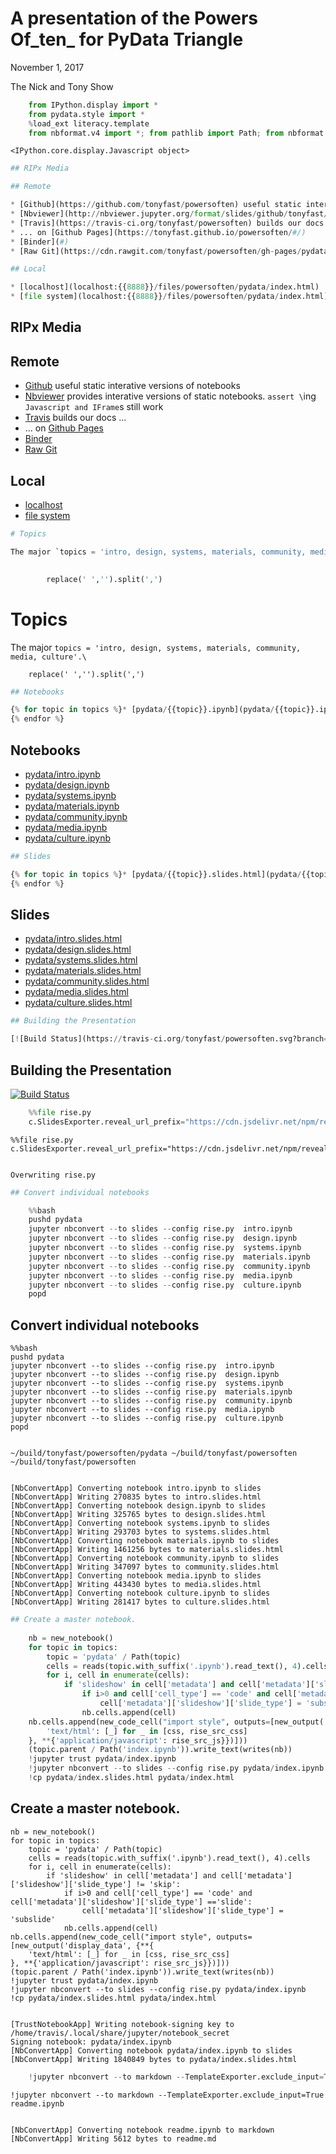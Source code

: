 
# A presentation of the Powers Of_ten_ for PyData Triangle

November 1, 2017

The Nick and Tony Show


```python
    from IPython.display import *
    from pydata.style import *
    %load_ext literacy.template
    from nbformat.v4 import *; from pathlib import Path; from nbformat import *
```


<style>
    iframe {
        width: 100%;
        min-height: 80vh;
        max-height: 1000px;
    }
</style>



<style>
body.rise-hack-active div.reveal .code_cell .input,
body.rise-hack-active div.reveal .output_stderr {
    display: none;
}
button.rise-hack:hover {
    opacity: 0.7;
}
button.rise-hack {
    font-weight: bold;
}
body.rise-hack-active button.rise-hack {
    text-decoration: line-through;
}
body.rise-hack-active .reveal .rendered_html table {
    font-size: 16px;
}
body.rise-hack-active .reveal .prompt {
    display: none;
}
</style>



    <IPython.core.display.Javascript object>



```python
## RIPx Media

## Remote

* [Github](https://github.com/tonyfast/powersoften) useful static interative versions of notebooks
* [Nbviewer](http://nbviewer.jupyter.org/format/slides/github/tonyfast/powersoften/blob/gh-pages/pydata/index.ipynb#/) provides interative versions of static notebooks.  `assert \`ing `Javascript and IFrame`s still work 
* [Travis](https://travis-ci.org/tonyfast/powersoften) builds our docs ...
* ... on [Github Pages](https://tonyfast.github.io/powersoften/#/)
* [Binder](#)
* [Raw Git](https://cdn.rawgit.com/tonyfast/powersoften/gh-pages/pydata/index.html)

## Local

* [localhost](localhost:{{8888}}/files/powersoften/pydata/index.html)
* [file system](localhost:{{8888}}/files/powersoften/pydata/index.html)
```


## RIPx Media

## Remote

* [Github](https://github.com/tonyfast/powersoften) useful static interative versions of notebooks
* [Nbviewer](http://nbviewer.jupyter.org/format/slides/github/tonyfast/powersoften/blob/gh-pages/pydata/index.ipynb#/) provides interative versions of static notebooks.  `assert \`ing `Javascript and IFrame`s still work 
* [Travis](https://travis-ci.org/tonyfast/powersoften) builds our docs ...
* ... on [Github Pages](https://tonyfast.github.io/powersoften/#/)
* [Binder](#)
* [Raw Git](https://cdn.rawgit.com/tonyfast/powersoften/gh-pages/pydata/index.html)

## Local

* [localhost](localhost:8888/files/powersoften/pydata/index.html)
* [file system](localhost:8888/files/powersoften/pydata/index.html)



```python
# Topics

The major `topics = 'intro, design, systems, materials, community, media, culture'.\`  

        
        replace(' ','').split(',')
```


# Topics

The major `topics = 'intro, design, systems, materials, community, media, culture'.\`  

        
        replace(' ','').split(',')



```python
## Notebooks

{% for topic in topics %}* [pydata/{{topic}}.ipynb](pydata/{{topic}}.ipynb "{{topic}}")
{% endfor %}
```


## Notebooks

* [pydata/intro.ipynb](pydata/intro.ipynb "intro")
* [pydata/design.ipynb](pydata/design.ipynb "design")
* [pydata/systems.ipynb](pydata/systems.ipynb "systems")
* [pydata/materials.ipynb](pydata/materials.ipynb "materials")
* [pydata/community.ipynb](pydata/community.ipynb "community")
* [pydata/media.ipynb](pydata/media.ipynb "media")
* [pydata/culture.ipynb](pydata/culture.ipynb "culture")




```python
## Slides

{% for topic in topics %}* [pydata/{{topic}}.slides.html](pydata/{{topic}}.slides.html "{{topic}}")
{% endfor %}
```


## Slides

* [pydata/intro.slides.html](pydata/intro.slides.html "intro")
* [pydata/design.slides.html](pydata/design.slides.html "design")
* [pydata/systems.slides.html](pydata/systems.slides.html "systems")
* [pydata/materials.slides.html](pydata/materials.slides.html "materials")
* [pydata/community.slides.html](pydata/community.slides.html "community")
* [pydata/media.slides.html](pydata/media.slides.html "media")
* [pydata/culture.slides.html](pydata/culture.slides.html "culture")




```python
## Building the Presentation

[![Build Status](https://travis-ci.org/tonyfast/powersoften.svg?branch=master)](https://travis-ci.org/tonyfast/powersoften)
```


## Building the Presentation

[![Build Status](https://travis-ci.org/tonyfast/powersoften.svg?branch=master)](https://travis-ci.org/tonyfast/powersoften)



```python
    %%file rise.py
    c.SlidesExporter.reveal_url_prefix="https://cdn.jsdelivr.net/npm/reveal.js@3.5.0"
```


    %%file rise.py
    c.SlidesExporter.reveal_url_prefix="https://cdn.jsdelivr.net/npm/reveal.js@3.5.0"


    Overwriting rise.py



```python
## Convert individual notebooks

    %%bash
    pushd pydata
    jupyter nbconvert --to slides --config rise.py  intro.ipynb 
    jupyter nbconvert --to slides --config rise.py  design.ipynb 
    jupyter nbconvert --to slides --config rise.py  systems.ipynb 
    jupyter nbconvert --to slides --config rise.py  materials.ipynb 
    jupyter nbconvert --to slides --config rise.py  community.ipynb 
    jupyter nbconvert --to slides --config rise.py  media.ipynb 
    jupyter nbconvert --to slides --config rise.py  culture.ipynb
    popd
```


## Convert individual notebooks

    %%bash
    pushd pydata
    jupyter nbconvert --to slides --config rise.py  intro.ipynb 
    jupyter nbconvert --to slides --config rise.py  design.ipynb 
    jupyter nbconvert --to slides --config rise.py  systems.ipynb 
    jupyter nbconvert --to slides --config rise.py  materials.ipynb 
    jupyter nbconvert --to slides --config rise.py  community.ipynb 
    jupyter nbconvert --to slides --config rise.py  media.ipynb 
    jupyter nbconvert --to slides --config rise.py  culture.ipynb
    popd


    ~/build/tonyfast/powersoften/pydata ~/build/tonyfast/powersoften
    ~/build/tonyfast/powersoften


    [NbConvertApp] Converting notebook intro.ipynb to slides
    [NbConvertApp] Writing 270835 bytes to intro.slides.html
    [NbConvertApp] Converting notebook design.ipynb to slides
    [NbConvertApp] Writing 325765 bytes to design.slides.html
    [NbConvertApp] Converting notebook systems.ipynb to slides
    [NbConvertApp] Writing 293703 bytes to systems.slides.html
    [NbConvertApp] Converting notebook materials.ipynb to slides
    [NbConvertApp] Writing 1461256 bytes to materials.slides.html
    [NbConvertApp] Converting notebook community.ipynb to slides
    [NbConvertApp] Writing 347097 bytes to community.slides.html
    [NbConvertApp] Converting notebook media.ipynb to slides
    [NbConvertApp] Writing 443430 bytes to media.slides.html
    [NbConvertApp] Converting notebook culture.ipynb to slides
    [NbConvertApp] Writing 281417 bytes to culture.slides.html



```python
## Create a master notebook.
    
    nb = new_notebook()    
    for topic in topics:
        topic = 'pydata' / Path(topic)
        cells = reads(topic.with_suffix('.ipynb').read_text(), 4).cells
        for i, cell in enumerate(cells):
            if 'slideshow' in cell['metadata'] and cell['metadata']['slideshow']['slide_type'] != 'skip':
                if i>0 and cell['cell_type'] == 'code' and cell['metadata']['slideshow']['slide_type'] =='slide': 
                    cell['metadata']['slideshow']['slide_type'] = 'subslide'
                nb.cells.append(cell)
    nb.cells.append(new_code_cell("import style", outputs=[new_output('display_data', {**{
        'text/html': [_] for _ in [css, rise_src_css]
    }, **{'application/javascript': rise_src_js}})]))
    (topic.parent / Path('index.ipynb')).write_text(writes(nb))
    !jupyter trust pydata/index.ipynb
    !jupyter nbconvert --to slides --config rise.py pydata/index.ipynb 
    !cp pydata/index.slides.html pydata/index.html
```


## Create a master notebook.
    
    nb = new_notebook()    
    for topic in topics:
        topic = 'pydata' / Path(topic)
        cells = reads(topic.with_suffix('.ipynb').read_text(), 4).cells
        for i, cell in enumerate(cells):
            if 'slideshow' in cell['metadata'] and cell['metadata']['slideshow']['slide_type'] != 'skip':
                if i>0 and cell['cell_type'] == 'code' and cell['metadata']['slideshow']['slide_type'] =='slide': 
                    cell['metadata']['slideshow']['slide_type'] = 'subslide'
                nb.cells.append(cell)
    nb.cells.append(new_code_cell("import style", outputs=[new_output('display_data', {**{
        'text/html': [_] for _ in [css, rise_src_css]
    }, **{'application/javascript': rise_src_js}})]))
    (topic.parent / Path('index.ipynb')).write_text(writes(nb))
    !jupyter trust pydata/index.ipynb
    !jupyter nbconvert --to slides --config rise.py pydata/index.ipynb 
    !cp pydata/index.slides.html pydata/index.html


    [TrustNotebookApp] Writing notebook-signing key to /home/travis/.local/share/jupyter/notebook_secret
    Signing notebook: pydata/index.ipynb
    [NbConvertApp] Converting notebook pydata/index.ipynb to slides
    [NbConvertApp] Writing 1840849 bytes to pydata/index.slides.html



```python
    !jupyter nbconvert --to markdown --TemplateExporter.exclude_input=True readme.ipynb
```


    !jupyter nbconvert --to markdown --TemplateExporter.exclude_input=True readme.ipynb


    [NbConvertApp] Converting notebook readme.ipynb to markdown
    [NbConvertApp] Writing 5612 bytes to readme.md


